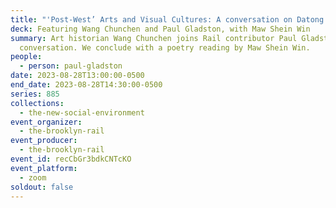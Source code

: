 ```yaml
---
title: "'Post-West’ Arts and Visual Cultures: A conversation on Datong Dazhang"
deck: Featuring Wang Chunchen and Paul Gladston, with Maw Shein Win
summary: Art historian Wang Chunchen joins Rail contributor Paul Gladston for a
  conversation. We conclude with a poetry reading by Maw Shein Win.
people:
  - person: paul-gladston
date: 2023-08-28T13:00:00-0500
end_date: 2023-08-28T14:30:00-0500
series: 885
collections:
  - the-new-social-environment
event_organizer:
  - the-brooklyn-rail
event_producer:
  - the-brooklyn-rail
event_id: recCbGr3bdkCNTcKO
event_platform:
  - zoom
soldout: false
---
```

